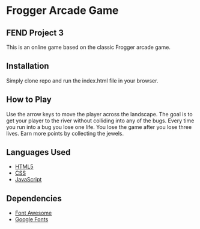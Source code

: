 Frogger Arcade Game
===============================

## FEND Project 3
This is an online game based on the classic Frogger arcade game.

## Installation
Simply clone repo and run the index.html file in your browser.

## How to Play
Use the arrow keys to move the player across the landscape. The goal is to get your player to the river without colliding into any of the bugs. Every time you run into a bug you lose one life. You lose the game after you lose three lives. Earn more points by collecting the jewels.

## Languages Used
* [HTML5](https://developer.mozilla.org/en-US/docs/Web/Guide/HTML/HTML5)
* [CSS](https://developer.mozilla.org/en-US/docs/Web/CSS)
* [JavaScript](https://www.javascript.com/)

## Dependencies
* [Font Awesome](https://fontawesome.com/)
* [Google Fonts](https://fonts.google.com/)
